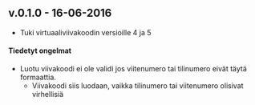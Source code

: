 ## v.0.1.0 - 16-06-2016

- Tuki virtuaaliviivakoodin versioille 4 ja 5

#### Tiedetyt ongelmat

- Luotu viivakoodi ei ole validi jos viitenumero tai tilinumero eivät täytä formaattia.
    - Viivakoodi siis luodaan, vaikka tilinumero tai viitenumero olisivat virhellisiä
